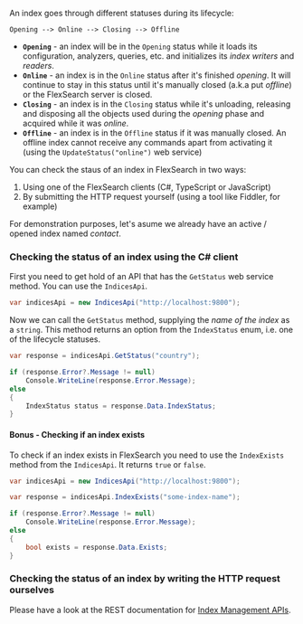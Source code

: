 An index goes through different statuses during its lifecycle:

```
Opening --> Online --> Closing --> Offline
```

* **`Opening`** - an index will be in the `Opening` status while it loads its configuration, analyzers, queries, etc. and initializes its *index writers* and *readers*.
* **`Online`** - an index is in the `Online` status after it's finished *opening*. It will continue to stay in this status until it's manually closed (a.k.a put *offline*) or the FlexSearch server is closed.
* **`Closing`** - an index is in the `Closing` status while it's unloading, releasing and disposing all the objects used during the *opening* phase and acquired while it was *online*.
* **`Offline`** - an index is in the `Offline` status if it was manually closed. An offline index cannot receive any commands apart from activating it (using the `UpdateStatus("online")` web service)

You can check the staus of an index in FlexSearch in two ways:

1. Using one of the FlexSearch clients (C#, TypeScript or JavaScript)
2. By submitting the HTTP request yourself (using a tool like Fiddler, for example)

For demonstration purposes, let's asume we already have an active / opened index named *contact*.

### Checking the status of an index using the C# client

First you need to get hold of an API that has the `GetStatus` web service method. You can use the `IndicesApi`. 

```csharp
var indicesApi = new IndicesApi("http://localhost:9800");
```

Now we can call the `GetStatus` method, supplying the *name of the index* as a `string`. This method returns an option from the `IndexStatus` enum, i.e. one of the lifecycle statuses.

```csharp
var response = indicesApi.GetStatus("country");

if (response.Error?.Message != null)
    Console.WriteLine(response.Error.Message);
else
{
    IndexStatus status = response.Data.IndexStatus;
}
```

#### Bonus - Checking if an index exists

To check if an index exists in FlexSearch you need to use the `IndexExists` method from the `IndicesApi`. It returns `true` or `false`.

```csharp
var indicesApi = new IndicesApi("http://localhost:9800");

var response = indicesApi.IndexExists("some-index-name");

if (response.Error?.Message != null)
    Console.WriteLine(response.Error.Message);
else
{
    bool exists = response.Data.Exists;
}
```

### Checking the status of an index by writing the HTTP request ourselves

Please have a look at the REST documentation for [Index Management APIs].

[Index Management APIs]: https://flexsearch.net/docs/rest/examples/other-indices

